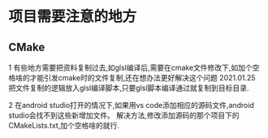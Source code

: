 # 项目需要注意的地方

## CMake

1 有些地方需要把资料复制过去,如glsl编译后,需要在cmake文件修改下,如加个空格啥的才能引发cmake时的文件复制,还在想办法更好解决这个问题
2021.01.25 把文件复制的逻辑放入glsl编译脚本,只要glsl脚本编译通过就复制到目标目录.

2 在android studio打开的情况下,如果用vs code添加相应的源码文件,android studio会找不到这些新增加文件。
解决方法,修改添加源码的那个项目下的CMakeLists.txt,加个空格啥的就行.
